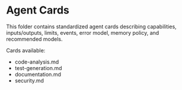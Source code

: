 # Agent Cards

This folder contains standardized agent cards describing capabilities, inputs/outputs, limits, events, error model, memory policy, and recommended models.

Cards available:

- code-analysis.md
- test-generation.md
- documentation.md
- security.md
